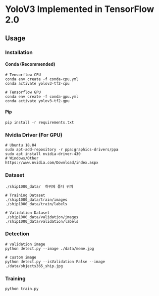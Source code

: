 # YoloV3 Implemented in TensorFlow 2.0

## Usage
### Installation

#### Conda (Recommended)
```
# Tensorflow CPU
conda env create -f conda-cpu.yml
conda activate yolov3-tf2-cpu

# Tensorflow GPU
conda env create -f conda-gpu.yml
conda activate yolov3-tf2-gpu
```

#### Pip
```
pip install -r requirements.txt
```

### Nvidia Driver (For GPU)
```
# Ubuntu 18.04
sudo apt-add-repository -r ppa:graphics-drivers/ppa
sudo apt install nvidia-driver-430
# Windows/Other
https://www.nvidia.com/Download/index.aspx
```

### Dataset
```
./ship1000_data/  하위에 폴더 위치

# Training Dataset
./ship1000_data/train/images
./ship1000_data/train/labels

# Validation Dataset
./ship1000_data/validation/images
./ship1000_data/validation/labels

```


### Detection

```
# validation image
python detect.py --image ./data/meme.jpg

# custom image
python detect.py --isValidation False --image ./data/objects365_ship.jpg

```

### Training

``` 
python train.py 

```

